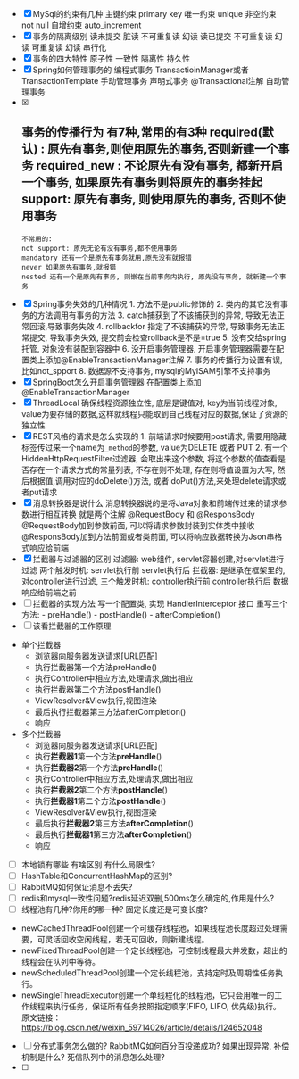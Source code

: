 - [x] MySql的约束有几种
      主键约束 primary key
      唯一约束 unique
      非空约束 not null
      自增约束 auto_increment
- [x] 事务的隔离级别
      读未提交 脏读 不可重复读 幻读
      读已提交 不可重复读 幻读
      可重复读 幻读
      串行化
- [x] 事务的四大特性
      原子性
      一致性
      隔离性
      持久性
- [x] Spring如何管理事务的
      编程式事务 
	      TransactioinManager或者TransactionTemplate 手动管理事务
      声明式事务 
	      @Transactional注解 自动管理事务
- [x] 事务的传播行为
      有7种,常用的有3种
      required(默认) : 原先有事务,则使用原先的事务,否则新建一个事务
      required_new : 不论原先有没有事务, 都新开启一个事务, 如果原先有事务则将原先的事务挂起
      support: 原先有事务, 则使用原先的事务, 否则不使用事务
     -------------------
      不常用的: 
      not support: 原先无论有没有事务,都不使用事务
      mandatory 还有一个是原先有事务就用,原先没有就报错
      never 如果原先有事务,就报错
      nested 还有一个是原先有事务, 则嵌在当前事务内执行, 原先没有事务, 就新建一个事务
- [x] Spring事务失效的几种情况
      1. 方法不是public修饰的
      2. 类内的其它没有事务的方法调用有事务的方法
      3. catch捕获到了不该捕获到的异常, 导致无法正常回滚,导致事务失效
      4. rollbackfor 指定了不该捕获的异常, 导致事务无法正常提交, 导致事务失效, 提交前会检查rollback是不是=true
      5. 没有交给spring托管, 对象没有装配到容器中
      6. 没开启事务管理器, 开启事务管理器需要在配置类上添加@EnableTransactionManager注解
      7. 事务的传播行为设置有误, 比如not_spport
      8. 数据源不支持事务, mysql的MyISAM引擎不支持事务
- [x] SpringBoot怎么开启事务管理器
      在配置类上添加@EnableTransactionManager
- [x] ThreadLocal
      确保线程资源独立性, 底层是键值对,
      key为当前线程对象, value为要存储的数据,这样就线程只能取到自己线程对应的数据,保证了资源的独立性
- [x] REST风格的请求是怎么实现的
      1. 前端请求时候要用post请求, 需要用隐藏标签传过来一个name为`_method`的参数, value为DELETE 或者 PUT
      2. 有一个HiddenHttpRequestFilter过滤器, 会取出来这个参数, 
         将这个参数的值查看是否存在一个请求方式的常量列表, 
         不存在则不处理, 
         存在则将值设置为大写, 然后根据值,调用对应的doDelete()方法, 或者 doPut()方法,来处理delete请求或者put请求
- [x] 消息转换器是说什么
      消息转换器说的是将Java对象和前端传过来的请求参数进行相互转换
      就是两个注解 @RequestBody 和 @ResponsBody
      @RequestBody加到参数前面, 可以将请求参数封装到实体类中接收
      @ResponsBody加到方法前面或者类前面, 可以将响应数据转换为Json串格式响应给前端
- [x] 拦截器与过滤器的区别
      过滤器: 
	      web组件, servlet容器创建,对servlet进行过滤
	      两个触发时机: 
		      servlet执行前
		      servlet执行后
      拦截器:
	     是继承在框架里的, 对controller进行过滤,
	     三个触发时机: 
		     controller执行前
		     controller执行后
		     数据响应给前端之前
- [ ] 拦截器的实现方法
      写一个配置类, 实现 HandlerInterceptor 接口
      重写三个方法: 
	      - preHandle()
	      - postHandle()
	      - afterCompletion()
- [ ] 该看拦截器的工作原理
 - 单个拦截器
	-   浏览器向服务器发送请求[URL匹配]
	-   执行拦截器第一个方法preHandle()
	-   执行Controller中相应方法,处理请求,做出相应
	-   执行拦截器第二个方法postHandle()
	-   ViewResolver&View执行,视图渲染
	-   最后执行拦截器第三方法afterCompletion()
	-   响应
 - 多个拦截器
	-   浏览器向服务器发送请求[URL匹配]
	-   执行**拦截器1**第一个方法**preHandle**()
	-   执行**拦截器2**第一个方法**preHandle**()
	-   执行Controller中相应方法,处理请求,做出相应
	-   执行**拦截器2**第二个方法**postHandle**()
	-   执行**拦截器1**第二个方法**postHandle**()
	-   ViewResolver&View执行,视图渲染
	-   最后执行**拦截器2**第三方法**afterCompletion**()
	-   最后执行**拦截器1**第三方法**afterCompletion**()
	-   响应




- [ ] 本地锁有哪些 有啥区别 有什么局限性?
- [ ] HashTable和ConcurrentHashMap的区别?
- [ ] RabbitMQ如何保证消息不丢失?
- [ ] redis和mysql一致性问题?redis延迟双删,500ms怎么确定的,作用是什么?
- [ ] 线程池有几种?你用的哪一种? 固定长度还是可变长度?
- newCachedThreadPool创建一个可缓存线程池，如果线程池长度超过处理需要，可灵活回收空闲线程，若无可回收，则新建线程。
- newFixedThreadPool创建一个定长线程池，可控制线程最大并发数，超出的线程会在队列中等待。
- newScheduledThreadPool创建一个定长线程池，支持定时及周期性任务执行。
- newSingleThreadExecutor创建一个单线程化的线程池，它只会用唯一的工作线程来执行任务，保证所有任务按照指定顺序(FIFO, LIFO, 优先级)执行。
原文链接： https://blog.csdn.net/weixin_59714026/article/details/124652048
- [ ] 分布式事务怎么做的? RabbitMQ如何百分百投递成功? 如果出现异常, 补偿机制是什么? 死信队列中的消息怎么处理?
- [ ] 